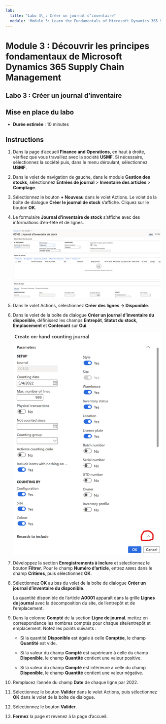 ```yaml
---
lab:
  title: "Labo 3\_: Créer un journal d’inventaire"
  module: 'Module 3: Learn the Fundamentals of Microsoft Dynamics 365 Supply Chain Management'
---
```


# Module 3 : Découvrir les principes fondamentaux de Microsoft Dynamics 365 Supply Chain Management

## Labo 3 : Créer un journal d’inventaire

## Mise en place du labo

   - **Durée estimée** : 10 minutes

## Instructions

1.  Dans la page d’accueil **Finance and Operations**, en haut à droite, vérifiez que vous travaillez avec la société **USMF**. Si nécessaire, sélectionnez la société puis, dans le menu déroulant, sélectionnez **USMF**. 

2.  Dans le volet de navigation de gauche, dans le module **Gestion des stocks**, sélectionnez **Entrées de journal** > **Inventaire des articles** > **Comptage**. 

3.  Sélectionnez le bouton **+ Nouveau** dans le volet Actions. Le volet de la boîte de dialogue **Créer le journal de stock** s’affiche. Cliquez sur le bouton **OK**. 

4.  Le formulaire **Journal d’inventaire de stock** s’affiche avec des informations d’en-tête et de lignes. 

    ![Capture d’écran du formulaire du journal d’inventaire de stock avec des informations d’en-tête et des détails renseignés.](./media/lp-scm-m-002-warehouse-inventory-mgmt-06.png)

5.  Dans le volet Actions, sélectionnez **Créer des lignes -&gt; Disponible**. 

6.  Dans le volet de la boîte de dialogue **Créer un journal d’inventaire du disponible**, définissez les champs **Entrepôt**, **Statut du stock**, **Emplacement** et **Contenant** sur **Oui**. 

    ![Capture d’écran du volet de la boîte de dialogue Créer un journal d’inventaire disponible avec les champs définis comme décrit.](./media/lp-scm-m-002-warehouse-inventory-mgmt-07.png)

7.  Développez la section **Enregistrements à inclure** et sélectionnez le bouton **Filtrer**. Pour le champ **Numéro d’article**, entrez `A0001` dans le champ **Critères**, puis sélectionnez **OK**. 

8.  Sélectionnez **OK** au bas du volet de la boîte de dialogue **Créer un journal d’inventaire du disponible**. 

    La quantité disponible de l’article **A0001** apparaît dans la grille **Lignes de journal** avec la décomposition du site, de l’entrepôt et de l’emplacement. 

9.  Dans la colonne **Compté** de la section **Ligne de journal**, mettez en correspondance les nombres comptés pour chaque site/entrepôt et emplacement. Notez les points suivants : 

    - Si la quantité **Disponible** est égale à celle **Comptée**, le champ **Quantité** est vide. 

    - Si la valeur du champ **Compté** est supérieure à celle du champ **Disponible**, le champ **Quantité** contient une valeur positive. 

    - Si la valeur du champ **Compté** est inférieure à celle du champ **Disponible**, le champ **Quantité** contient une valeur négative. 

10. Remplacez l’année du champ **Date** de chaque ligne par 2022. 

11. Sélectionnez le bouton **Valider** dans le volet Actions, puis sélectionnez **OK** dans le volet de la boîte de dialogue. 

12. Sélectionnez le bouton **Valider**. 

13. **Fermez** la page et revenez à la page d’accueil. 

